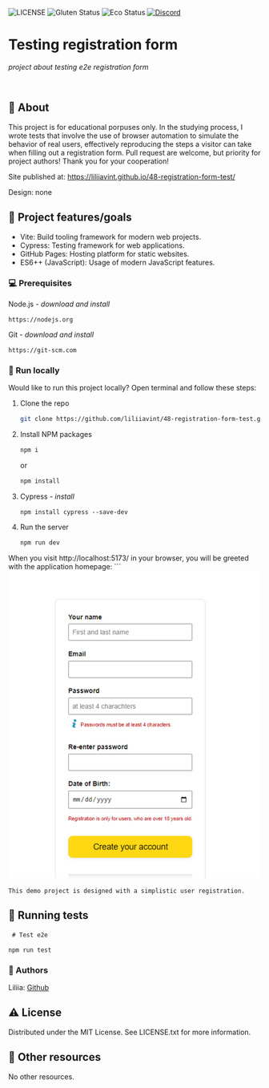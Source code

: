![LICENSE](https://img.shields.io/badge/license-MIT-blue.svg?style=flat-square)
![Gluten Status](https://img.shields.io/badge/Gluten-Free-green.svg)
![Eco Status](https://img.shields.io/badge/ECO-Friendly-green.svg)
[![Discord](https://discord.com/api/guilds/571393319201144843/widget.png)](https://discord.gg/dRwW4rw)

# Testing registration form

_project about testing e2e registration form_

<br>

## 🌟 About

This project is for educational porpuses only. 
In the studying process, I wrote tests that involve the use of browser automation to simulate the behavior of real users, effectively reproducing the steps a visitor can take when filling out a registration form.
Pull request are welcome, but priority for project authors! Thank you for your cooperation!

Site published at: https://liliiavint.github.io/48-registration-form-test/

Design: none

## 🎯 Project features/goals

- Vite: Build tooling framework for modern web projects.
- Cypress: Testing framework for web applications.
- GitHub Pages: Hosting platform for static websites.
- ES6++ (JavaScript): Usage of modern JavaScript features.

### 💻 Prerequisites

Node.js - _download and install_
```
https://nodejs.org
```
Git - _download and install_
```
https://git-scm.com
```

### 🏃 Run locally

Would like to run this project locally? Open terminal and follow these steps:

1. Clone the repo
    ```sh
    git clone https://github.com/liliiavint/48-registration-form-test.git
    ```
2. Install NPM packages
    ```sh
    npm i
    ```
    or
    ```sh
    npm install

3. Cypress - _install_
    ```
    npm install cypress --save-dev

4. Run the server
    ```sh
    npm run dev

When you visit  http://localhost:5173/ in your browser, you will be greeted with the application homepage:
    ```
    ![alt text](image.png)

```
This demo project is designed with a simplistic user registration.
```
## 🧪 Running tests
```
 # Test e2e
   ```
    npm run test


### 🎅 Authors

Liliia: [Github](https://github.com/liliiavint)

## ⚠️ License

Distributed under the MIT License. See LICENSE.txt for more information.

## 🔗 Other resources

No other resources.
